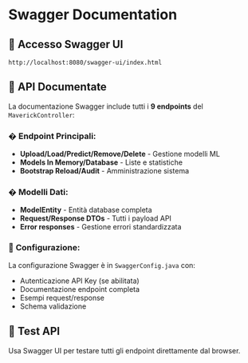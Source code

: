 # Swagger Documentation

## 📖 **Accesso Swagger UI**

```
http://localhost:8080/swagger-ui/index.html
```

## 🎯 **API Documentate**

La documentazione Swagger include tutti i **9 endpoints** del `MaverickController`:

### � **Endpoint Principali:**
- **Upload/Load/Predict/Remove/Delete** - Gestione modelli ML
- **Models In Memory/Database** - Liste e statistiche  
- **Bootstrap Reload/Audit** - Amministrazione sistema

### � **Modelli Dati:**
- **ModelEntity** - Entità database completa
- **Request/Response DTOs** - Tutti i payload API
- **Error responses** - Gestione errori standardizzata

### 🔧 **Configurazione:**
La configurazione Swagger è in `SwaggerConfig.java` con:
- Autenticazione API Key (se abilitata)
- Documentazione endpoint completa
- Esempi request/response
- Schema validazione

## 🧪 **Test API**
Usa Swagger UI per testare tutti gli endpoint direttamente dal browser.
